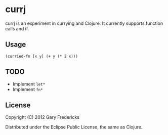 # currj

currj is an experiment in currying and Clojure. It currently supports function
calls and if.

## Usage

`(curried-fn [x y] (+ y (* 2 x)))`

## TODO

* Implement `let*`
* Implement `fn*`

## License

Copyright (C) 2012 Gary Fredericks

Distributed under the Eclipse Public License, the same as Clojure.
